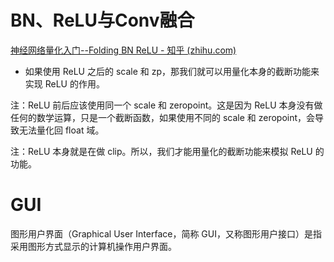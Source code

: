 # BN、ReLU与Conv融合

[神经网络量化入门--Folding BN ReLU - 知乎 (zhihu.com)](https://zhuanlan.zhihu.com/p/176982058)

* 如果使用 ReLU 之后的 scale 和 zp，那我们就可以用量化本身的截断功能来实现 ReLU 的作用。

注：ReLU 前后应该使用同一个 scale 和 zeropoint。这是因为 ReLU 本身没有做任何的数学运算，只是一个截断函数，如果使用不同的 scale 和 zeropoint，会导致无法量化回 float 域。

注：ReLU 本身就是在做 clip。所以，我们才能用量化的截断功能来模拟 ReLU 的功能。



# GUI

图形用户界面（Graphical User Interface，简称 GUI，又称图形用户接口）是指采用图形方式显示的计算机操作用户界面。